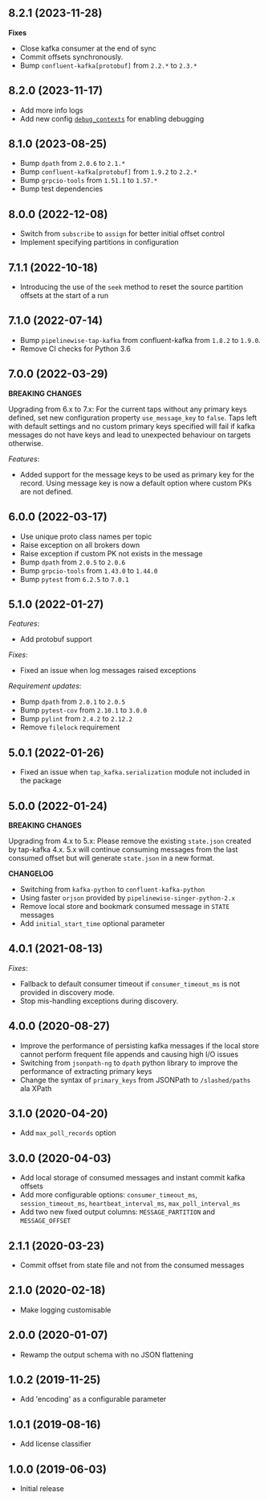 8.2.1 (2023-11-28)
------------------

**Fixes**
- Close kafka consumer at the end of sync
- Commit offsets synchronously. 
- Bump `confluent-kafka[protobuf]` from `2.2.*` to `2.3.*`

8.2.0 (2023-11-17)
------------------
- Add more info logs
- Add new config [`debug_contexts`](https://github.com/confluentinc/librdkafka/blob/master/INTRODUCTION.md#debug-contexts) for enabling debugging

8.1.0 (2023-08-25)
------------------
- Bump `dpath` from `2.0.6` to `2.1.*`
- Bump `confluent-kafka[protobuf]` from `1.9.2` to `2.2.*`
- Bump `grpcio-tools` from `1.51.1` to `1.57.*`
- Bump test dependencies

8.0.0 (2022-12-08)
------------------
- Switch from `subscribe` to `assign` for better initial offset control
- Implement specifying partitions in configuration

7.1.1 (2022-10-18)
------------------
- Introducing the use of the `seek` method to reset the source partition offsets at the start of a run

7.1.0 (2022-07-14)
------------------
- Bump `pipelinewise-tap-kafka` from confluent-kafka from `1.8.2` to `1.9.0`.
- Remove CI checks for Python 3.6

7.0.0 (2022-03-29)
------------------
**BREAKING CHANGES**

Upgrading from 6.x to 7.x: For the current taps without any primary keys defined, set new configuration property `use_message_key` to `false`. Taps left with default settings and no custom primary keys specified will fail if kafka messages do not have keys and lead to unexpected behaviour on targets otherwise.

*Features*:
- Added support for the message keys to be used as primary key for the record. Using message key is now a default option where custom PKs are not defined.

6.0.0 (2022-03-17)
------------------

- Use unique proto class names per topic
- Raise exception on all brokers down
- Raise exception if custom PK not exists in the message
- Bump `dpath` from `2.0.5` to `2.0.6`
- Bump `grpcio-tools` from `1.43.0` to `1.44.0`
- Bump `pytest` from `6.2.5` to `7.0.1`

5.1.0 (2022-01-27)
------------------
*Features*:
  - Add protobuf support

*Fixes*:
  - Fixed an issue when log messages raised exceptions

*Requirement updates*:
  - Bump `dpath` from `2.0.1` to `2.0.5`
  - Bump `pytest-cov` from `2.10.1` to `3.0.0`
  - Bump `pylint` from `2.4.2` to `2.12.2`
  - Remove `filelock` requirement

5.0.1 (2022-01-26)
------------------

- Fixed an issue when `tap_kafka.serialization` module not included in the package

5.0.0 (2022-01-24)
------------------
**BREAKING CHANGES**

Upgrading from 4.x to 5.x: Please remove the existing `state.json` created by tap-kafka 4.x.
5.x will continue consuming messages from the last consumed offset but will generate `state.json` in a new format.

**CHANGELOG**
- Switching from `kafka-python` to `confluent-kafka-python`
- Using faster `orjson` provided by `pipelinewise-singer-python-2.x`
- Remove local store and bookmark consumed message in `STATE` messages
- Add `initial_start_time` optional parameter

4.0.1 (2021-08-13)
------------------
*Fixes*:
  * Fallback to default consumer timeout if `consumer_timeout_ms` is not provided in discovery mode.
  * Stop mis-handling exceptions during discovery.

4.0.0 (2020-08-27)
-------------------

- Improve the performance of persisting kafka messages if the local store cannot perform frequent file appends and causing high I/O issues
- Switching from `jsonpath-ng` to `dpath` python library to improve the performance of extracting primary keys
- Change the syntax of `primary_keys` from JSONPath to `/slashed/paths` ala XPath

3.1.0 (2020-04-20)
-------------------

- Add `max_poll_records` option

3.0.0 (2020-04-03)
-------------------

- Add local storage of consumed messages and instant commit kafka offsets
- Add more configurable options: `consumer_timeout_ms`, `session_timeout_ms`, `heartbeat_interval_ms`, `max_poll_interval_ms`
- Add two new fixed output columns: `MESSAGE_PARTITION` and `MESSAGE_OFFSET`

2.1.1 (2020-03-23)
-------------------

- Commit offset from state file and not from the consumed messages

2.1.0 (2020-02-18)
-------------------

- Make logging customisable

2.0.0 (2020-01-07)
-------------------

- Rewamp the output schema with no JSON flattening

1.0.2 (2019-11-25)
-------------------

- Add 'encoding' as a configurable parameter

1.0.1 (2019-08-16)
-------------------

- Add license classifier

1.0.0 (2019-06-03)
-------------------

- Initial release
